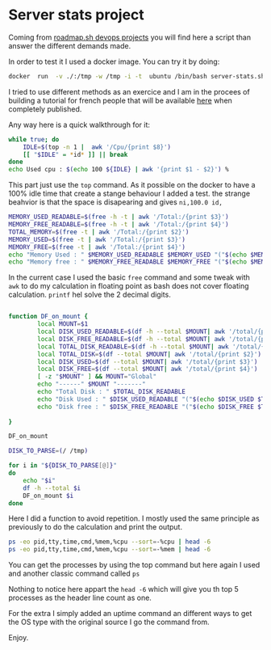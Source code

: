 # Server stats project

Coming from [roadmap.sh devops projects](https://roadmap.sh/projects/server-stats) you will find here a script than answer the different demands made.


In order to test it I used a docker image.
You can try it by doing:
```bash
docker  run  -v ./:/tmp -w /tmp -i -t  ubuntu /bin/bash server-stats.sh
```
I tried to use different methods as an exercice and I am in the procees of building a tutorial for french people that will be available [here](https://github.com/Nekogeekaku/la_pratique_du_devops) when completely published.

Any way here is a quick walkthrough for it:
```bash
while true; do
    IDLE=$(top -n 1 |  awk '/Cpu/{print $8}')
    [[ "$IDLE" = *id* ]] || break
done
echo Used cpu : $(echo 100 ${IDLE} | awk '{print $1 - $2}') %
```
This part just use the `top` command. As it possible on the docker to have a 100% idle time that create a stange behaviour I added a test.
the strange beahvior is that the space is disapearing and gives `ni,100.0 id,` 


```bash
MEMORY_USED_READABLE=$(free -h -t | awk '/Total:/{print $3}')
MEMORY_FREE_READABLE=$(free -h -t | awk '/Total:/{print $4}')
TOTAL_MEMORY=$(free -t | awk '/Total:/{print $2}')
MEMORY_USED=$(free -t | awk '/Total:/{print $3}')
MEMORY_FREE=$(free -t | awk '/Total:/{print $4}')
echo "Memory Used : " $MEMORY_USED_READABLE $MEMORY_USED "("$(echo $MEMORY_USED $TOTAL_MEMORY | awk '{printf "%.2f",($1 / $2)*100}')"%)"
echo "Memory free : " $MEMORY_FREE_READABLE $MEMORY_FREE "("$(echo $MEMORY_FREE $TOTAL_MEMORY | awk '{printf "%.2f",($1 / $2)*100}')"%)"
```

In the current case I used the basic `free` command and some tweak with `awk` to do my calculation in floating point as bash does not cover floating calculation.
`printf` hel solve the 2 decimal digits.

```bash

function DF_on_mount {
        local MOUNT=$1
        local DISK_USED_READABLE=$(df -h --total $MOUNT| awk '/total/{print $3}')
        local DISK_FREE_READABLE=$(df -h --total $MOUNT| awk '/total/{print $4}')
        local TOTAL_DISK_READABLE=$(df -h --total $MOUNT| awk '/total/{print $2}')
        local TOTAL_DISK=$(df --total $MOUNT| awk '/total/{print $2}')
        local DISK_USED=$(df --total $MOUNT| awk '/total/{print $3}')
        local DISK_FREE=$(df --total $MOUNT| awk '/total/{print $4}')
        [ -z "$MOUNT" ] && MOUNT="Global"
        echo "------" $MOUNT "-------"
        echo "Total Disk : " $TOTAL_DISK_READABLE
        echo "Disk Used : " $DISK_USED_READABLE "("$(echo $DISK_USED $TOTAL_DISK | awk '{printf "%.2f", ($1 / $2)*100}')%")"
        echo "Disk free : " $DISK_FREE_READABLE "("$(echo $DISK_FREE $TOTAL_DISK | awk '{printf "%.2f", ($1 / $2)*100}')%")"
    
}

DF_on_mount

DISK_TO_PARSE=(/ /tmp)

for i in "${DISK_TO_PARSE[@]}"
do 
    echo "$i"
    df -h --total $i
    DF_on_mount $i
done
```

Here I did a function to avoid repetition. I mostly used the same principle as previously to do the calculation and print the output.

```bash
ps -eo pid,tty,time,cmd,%mem,%cpu --sort=-%cpu | head -6
ps -eo pid,tty,time,cmd,%mem,%cpu --sort=-%mem | head -6
```

You can get the processes by using the top command but here again I used and another classic command called `ps`

Nothing to notice here appart the `head -6` which will give you th top 5 processes as the header line count as one.

For the extra I simply added an uptime command an different ways to get the OS type with the original source I go the command from.

Enjoy.